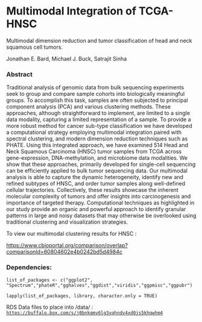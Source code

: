 # Multimodal Integration of TCGA-HNSC
Multimodal dimension reduction and tumor classification of head and neck squamous cell tumors.

Jonathan E. Bard, Michael J. Buck, Satrajit Sinha

<h3>Abstract</h3>
Traditional analysis of genomic data from bulk sequencing experiments seek to group and compare sample cohorts into biologically meaningful groups. To accomplish this task, samples are often subjected to principal component analysis (PCA) and various clustering methods. These approaches, although straightforward to implement, are limited to a single data modality, capturing a limited representation of a sample. To provide a more robust method for cancer sub-type classification we have developed a computational strategy employing multimodal integration paired with spectral clustering, and modern dimension reduction techniques such as PHATE. Using this integrated approach, we have examined 514 Head and Neck Squamous Carcinoma (HNSC) tumor samples from TCGA across gene-expression, DNA-methylation, and microbiome data modalities. We show that these approaches, primarily developed for single-cell sequencing can be efficiently applied to bulk tumor sequencing data. Our multimodal analysis is able to capture the dynamic heterogeneity, identify new and refined subtypes of HNSC, and order tumor samples along well-defined cellular trajectories. Collectively, these results showcase the inherent molecular complexity of tumors and offer insights into carcinogenesis and importance of targeted therapy. Computational techniques as highlighted in our study provide an organic and powerful approach to identify granular patterns in large and noisy datasets that may otherwise be overlooked using traditional clustering and visualization strategies.

To view our multimodal clustering results for HNSC :

https://www.cbioportal.org/comparison/overlap?comparisonId=60804602e4b0242bd5d4984c


<h3>Dependencies:</h3>

`list_of_packages <- c("ggplot2", "Spectrum","phateR","gghalves","ggdist","viridis","ggpmisc","ggpubr")`

`lapply(list_of_packages, library, character.only = TRUE)`

RDS Data files to place into /data/ :
<code>
https://buffalo.box.com/s/j0bnkqmv6lg3yqhndv4xd0js5khqwhm4
</code>




